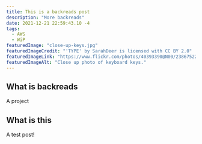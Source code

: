 ```yaml
---
title: This is a backreads post
description: "More backreads"
date: 2021-12-21 22:59:43.10 -4
tags:
  - AWS
  - WiP
featuredImage: "close-up-keys.jpg"
featuredImageCredit: "'TYPE' by SarahDeer is licensed with CC BY 2.0"
featuredImageLink: "https://www.flickr.com/photos/40393390@N00/2386752252"
featuredImageAlt: "Close up photo of keyboard keys."
---
```


## What is backreads

A project

## What is this

A test post!
